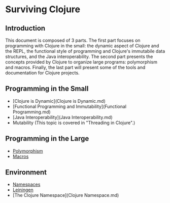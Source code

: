 # Surviving Clojure

## Introduction

This document is composed of 3 parts. The first part focuses on programming with Clojure in the small: the dynamic aspect of Clojure and the REPL, the functional style of programming and Clojure's immutabile data structures, and the Java interoperability. The second part presents the concepts provided by Clojure to organize large programs: polymorphism and macros. Finally, the last part will present some of the tools and documentation for Clojure projects.

## Programming in the Small

* [Clojure is Dynamic](Clojure is Dynamic.md)
* [Functional Programming and Immutability](Functional Programming.md)
* [Java Interoperability](Java Interoperability.md)
* Mutability (This topic is covered in "Threading in Clojure".)

## Programming in the Large

* [Polymorphism](Polymorphism.md)
* [Macros](Macros.md)

## Environment

* [Namespaces](Namespaces.md)
* [Leiningen](Leiningen.md)
* [The Clojure Namespace](Clojure Namespace.md)

